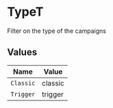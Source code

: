 # TypeT

Filter on the type of the campaigns


## Values

| Name      | Value     |
| --------- | --------- |
| `Classic` | classic   |
| `Trigger` | trigger   |